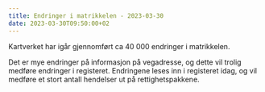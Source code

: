 ```yaml
---
title: Endringer i matrikkelen - 2023-03-30 
date: 2023-03-30T09:50:00+02
---
```



Kartverket har igår gjennomført ca 40 000 endringer i matrikkelen. 

Det er mye endringer på informasjon på vegadresse, og dette vil trolig medføre endringer i registeret. Endringene leses inn i registeret idag, og vil medføre et stort antall hendelser ut på rettighetspakkene.

